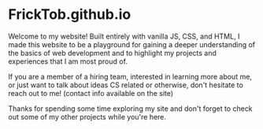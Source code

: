 # FrickTob.github.io
Welcome to my website! Built entirely with vanilla JS, CSS, and HTML, I made this website to be a playground for gaining a deeper understanding of the basics of web development and to highlight my projects and experiences that I am most proud of.

If you are a member of a hiring team, interested in learning more about me, or just want to talk about ideas CS related or otherwise, don't hesitate to reach out to me! (contact info available on the site)

Thanks for spending some time exploring my site and don't forget to check out some of my other projects while you're here.
